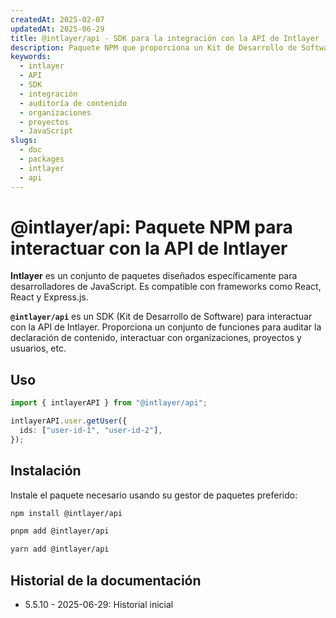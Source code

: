 ```yaml
---
createdAt: 2025-02-07
updatedAt: 2025-06-29
title: @intlayer/api - SDK para la integración con la API de Intlayer
description: Paquete NPM que proporciona un Kit de Desarrollo de Software (SDK) para interactuar con la API de Intlayer para auditoría de contenido, organizaciones, proyectos y gestión de usuarios.
keywords:
  - intlayer
  - API
  - SDK
  - integración
  - auditoría de contenido
  - organizaciones
  - proyectos
  - JavaScript
slugs:
  - doc
  - packages
  - intlayer
  - api
---
```


# @intlayer/api: Paquete NPM para interactuar con la API de Intlayer

**Intlayer** es un conjunto de paquetes diseñados específicamente para desarrolladores de JavaScript. Es compatible con frameworks como React, React y Express.js.

**`@intlayer/api`** es un SDK (Kit de Desarrollo de Software) para interactuar con la API de Intlayer. Proporciona un conjunto de funciones para auditar la declaración de contenido, interactuar con organizaciones, proyectos y usuarios, etc.

## Uso

```ts
import { intlayerAPI } from "@intlayer/api";

intlayerAPI.user.getUser({
  ids: ["user-id-1", "user-id-2"],
});
```

## Instalación

Instale el paquete necesario usando su gestor de paquetes preferido:

```bash packageManager="npm"
npm install @intlayer/api
```

```bash packageManager="pnpm"
pnpm add @intlayer/api
```

```bash packageManager="yarn"
yarn add @intlayer/api
```

## Historial de la documentación

- 5.5.10 - 2025-06-29: Historial inicial
